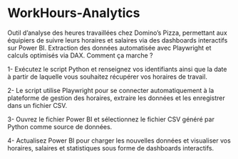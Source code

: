 # WorkHours-Analytics
Outil d’analyse des heures travaillées chez Domino’s Pizza, permettant aux équipiers de suivre leurs horaires et salaires via des dashboards interactifs sur Power BI. Extraction des données automatisée avec Playwright et calculs optimisés via DAX.
Comment ça marche ?

1- Exécutez le script Python et renseignez vos identifiants ainsi que la date à partir de laquelle vous souhaitez récupérer vos horaires de travail.

2- Le script utilise Playwright pour se connecter automatiquement à la plateforme de gestion des horaires, extraire les données et les enregistrer dans un fichier CSV.

3- Ouvrez le fichier Power BI et sélectionnez le fichier CSV généré par Python comme source de données.

4- Actualisez Power BI pour charger les nouvelles données et visualiser vos horaires, salaires et statistiques sous forme de dashboards interactifs.
